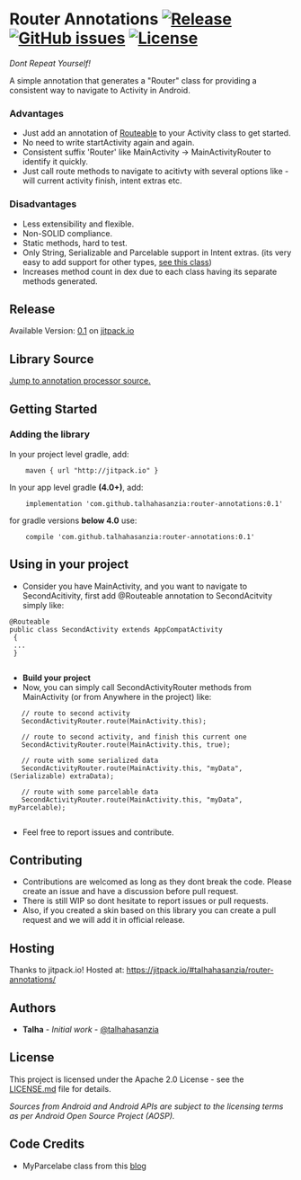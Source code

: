 
# Router Annotations  [![Release](https://jitpack.io/v/talhahasanzia/router-annotations.svg)](https://jitpack.io/#talhahasanzia/router-annotations/0.1)  [![GitHub issues](https://img.shields.io/github/issues/talhahasanzia/router-annotations.svg)](https://github.com/talhahasanzia/router-annotations/issues)   [![License](https://img.shields.io/badge/License-Apache%202.0-blue.svg)](https://opensource.org/licenses/Apache-2.0)
*Dont Repeat Yourself!*


A simple annotation that generates a "Router" class for providing a consistent way to navigate to Activity in Android.




### Advantages
- Just add an annotation of [Routeable](https://github.com/talhahasanzia/router-annotations/blob/master/annotation/src/main/java/com/talhahasanzia/annotation/Routeable.java) to your Activity class to get started.
- No need to write startActivity again and again.
- Consistent suffix 'Router' like MainActivity -> MainActivityRouter to identify it quickly.
- Just call route methods to navigate to acitivty with several options like - will current activity finish, intent extras etc.


### Disadvantages
- Less extensibility and flexible.
- Non-SOLID compliance.
- Static methods, hard to test.
- Only String, Serializable and Parcelable support in Intent extras. (its very easy to add support for other types, [see this class](https://github.com/talhahasanzia/router-annotations/blob/master/processor/src/main/java/com/talhahasanzia/processor/RouteProcessor.java))
- Increases method count in dex due to each class having its separate methods generated.


## Release
Available Version:  [0.1](https://github.com/talhahasanzia/router-annotations/releases/tag/0.1) on [jitpack.io](https://jitpack.io/#talhahasanzia/router-annotations/0.1) 


## Library Source
[Jump to annotation processor source.](https://github.com/talhahasanzia/router-annotations/blob/master/processor/src/main/java/com/talhahasanzia/processor/RouteProcessor.java)

## Getting Started

### Adding the library

In your project level gradle, add:
```
    maven { url "http://jitpack.io" }
```

In your app level gradle **(4.0+)**, add:
```
    implementation 'com.github.talhahasanzia:router-annotations:0.1'
```
for gradle versions **below 4.0** use:
```
    compile 'com.github.talhahasanzia:router-annotations:0.1'
```
## Using in your project
- Consider you have MainActivity, and you want to navigate to SecondAcitivity, first add @Routeable annotation to SecondAcitvity simply like:
```
@Routeable
public class SecondActivity extends AppCompatActivity
 {
 ...
 }
  
 ```
- **Build your project**
- Now, you can simply call SecondActivityRouter methods from MainActivity (or from Anywhere in the project) like:

```
   // route to second activity
   SecondActivityRouter.route(MainActivity.this);
   
   // route to second activity, and finish this current one
   SecondActivityRouter.route(MainActivity.this, true);
   
   // route with some serialized data
   SecondActivityRouter.route(MainActivity.this, "myData", (Serializable) extraData);
   
   // route with some parcelable data
   SecondActivityRouter.route(MainActivity.this, "myData", myParcelable);
  
```

- Feel free to report issues and contribute.
  


## Contributing

- Contributions are welcomed as long as they dont break the code. Please create an issue and have a discussion before pull request.
- There is still WIP so dont hesitate to report issues or pull requests.
- Also, if you created a skin based on this library you can create a pull request and we will add it in official release.


## Hosting

Thanks to jitpack.io! Hosted at: https://jitpack.io/#talhahasanzia/router-annotations/

## Authors

* **Talha** - *Initial work* - [@talhahasanzia](https://github.com/talhahasanzia)

## License

This project is licensed under the Apache 2.0 License - see the [LICENSE.md](https://github.com/talhahasanzia/anaclock/blob/master/LICENSE) file for details.

*Sources from Android and Android APIs are subject to the licensing terms as per Android Open Source Project (AOSP).*


## Code Credits
- MyParcelabe class from this [blog](https://guides.codepath.com/android/using-parcelable)
